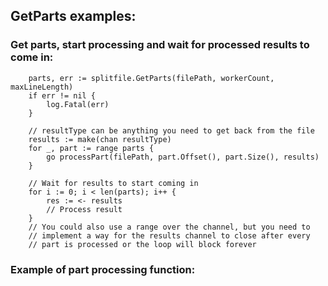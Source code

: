 ## GetParts examples:

### Get parts, start processing and wait for processed results to come in:
```
	parts, err := splitfile.GetParts(filePath, workerCount, maxLineLength)
	if err != nil {
		log.Fatal(err)
	}

	// resultType can be anything you need to get back from the file
	results := make(chan resultType)
	for _, part := range parts {
		go processPart(filePath, part.Offset(), part.Size(), results)
	}
	
	// Wait for results to start coming in
	for i := 0; i < len(parts); i++ {
		res := <- results
		// Process result
	}
	// You could also use a range over the channel, but you need to
	// implement a way for the results channel to close after every
	// part is processed or the loop will block forever
```

### Example of part processing function:
```

```
